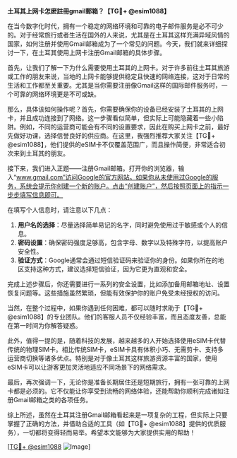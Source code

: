 **土耳其上网卡怎麽註冊gmail郵箱？【TG💪+ @esim1088】**

在当今数字化时代，拥有一个稳定的网络环境和可靠的电子邮件服务是必不可少的。对于经常旅行或者生活在国外的人来说，尤其是在土耳其这样充满异域风情的国家，如何注册并使用Gmail邮箱成为了一个常见的问题。今天，我们就来详细探讨一下，在土耳其使用上网卡注册Gmail邮箱的具体步骤。

首先，让我们了解一下为什么需要使用土耳其的上网卡。对于许多前往土耳其旅游或工作的朋友来说，当地的上网卡能够提供稳定且快速的网络连接，这对于日常的生活和工作都至关重要。尤其是当你需要注册像Gmail这样的国际邮件服务时，一个可靠的网络环境更是不可或缺。

那么，具体该如何操作呢？首先，你需要确保你的设备已经安装了土耳其的上网卡，并且成功连接到了网络。这一步骤看似简单，但实际上可能隐藏着一些小陷阱。例如，不同的运营商可能会有不同的设置要求，因此在购买上网卡之前，最好先做好功课，选择信誉良好的供应商。在这里，我强烈推荐大家关注【TG💪+ @esim1088】，他们提供的eSIM卡不仅覆盖范围广，而且操作简便，非常适合初次来到土耳其的朋友。

接下来，我们进入正题——注册Gmail邮箱。打开你的浏览器，输入“www.gmail.com”访问Google的官方网站。如果你从未使用过Google的服务，系统会提示你创建一个新的账户。点击“创建账户”，然后按照页面上的指示一步步填写信息即可。

在填写个人信息时，请注意以下几点：
1. **用户名的选择**：尽量选择简单易记的名字，同时避免使用过于敏感或个人的信息。
2. **密码设置**：确保密码强度足够高，包含字母、数字以及特殊字符，以提高账户安全性。
3. **验证方式**：Google通常会通过短信验证码来验证你的身份。如果你所在的地区支持这种方式，建议选择短信验证，因为它更为直观和安全。

完成上述步骤后，你还需要进行一系列的安全设置，比如添加备用邮箱地址、设置恢复问题等。这些措施虽然繁琐，但能有效保护你的账户免受未经授权的访问。

当然，在整个过程中，如果你遇到任何困难，都可以随时求助于【TG💪+ @esim1088】的专业团队。他们的客服人员不仅经验丰富，而且态度友善，总能在第一时间为你解答疑惑。

此外，值得一提的是，随着科技的发展，越来越多的人开始选择使用eSIM卡代替传统的物理SIM卡。相比传统SIM卡，eSIM卡具有体积小巧、无需剪卡、支持多运营商切换等诸多优点。特别是对于像土耳其这样旅游资源丰富的国家，使用eSIM卡可以让游客更加灵活地适应不同场景下的网络需求。

最后，再次强调一下，无论你是准备长期居住还是短期旅行，拥有一张可靠的上网卡都是必须的。它不仅能让你享受到流畅的网络体验，还能帮助你顺利完成诸如注册Gmail邮箱之类的各项任务。

综上所述，虽然在土耳其注册Gmail邮箱看起来是一项复杂的工程，但实际上只要掌握了正确的方法，并借助合适的工具（如【TG💪+ @esim1088】提供的优质服务），一切都将变得轻而易举。希望本文能够为大家提供实用的帮助！

[[TG💪+ @esim1088](https://t.me/s/esim1088) ![Image](https://i.postimg.cc/4NQfJmqS/Snipaste-2025-05-13-00-14-12.png)]